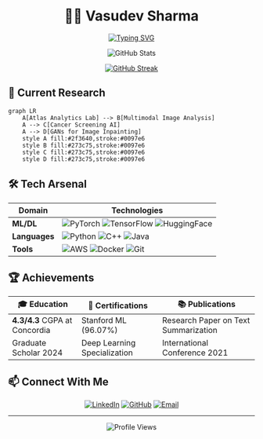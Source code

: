 <!--
### Hi there 👋


- 🔭 I'm currently working on Machine Learning and Data Analytics.
- 🌱 I'm currently learning:
  - NLP
  - GANs
  - Apache PySpark
  - MongoDB
  - Computer Vision(Pytorch,OpenCV,TensorFlow)

🚀: My Stats : 

[![GitHub Streak](https://streak-stats.demolab.com?user=Vasudev-Sharma-13&theme=dark)](https://git.io/streak-stats)



**Vasudev-Sharma-13/Vasudev-Sharma-13** is a ✨ _special_ ✨ repository because its `README.md` (this file) appears on your GitHub profile.

Here are some ideas to get you started:
<table class="center" style="width:100%;">
  <tr>
    <td align="center">
  <img align="center" src="https://github-readme-stats.vercel.app/api/top-langs/?username=Vasudev-Sharma-13&langs_count=10&layout=compact&theme=onedark&hide_border=true" />
</td>
  </tr>
</table>
[![GitHub Streak](http://github-readme-streak-stats.herokuapp.com?user=vasudev-sharma-13&theme=dark&background=000000)](https://git.io/streak-stats)
- 
- 
- 👯 I’m looking to collaborate on ...
- 🤔 I’m looking for help with ...
- 💬 Ask me about ...
- 📫 How to reach me: ...
- 😄 Pronouns: ...
- ⚡ Fun fact: ...
- 🚀
- ### 
-->



<div align="center">
  
  # 👨‍💻 Vasudev Sharma
  
  [![Typing SVG](https://readme-typing-svg.demolab.com?font=Fira+Code&weight=600&size=22&pause=1000&color=6A44F7&center=true&vCenter=true&random=false&width=445&lines=ML+Researcher;Software+Engineer;Computer+Vision+Enthusiast)](https://git.io/typing-svg)

  <img src="https://github-readme-stats.vercel.app/api?username=Vasudev-Sharma-13&show_icons=true&theme=tokyonight&hide_border=true&include_all_commits=true&count_private=true" alt="GitHub Stats"/>
  
  [![GitHub Streak](https://github-readme-streak-stats.herokuapp.com?user=Vasudev-Sharma-13&theme=tokyonight&hide_border=true)](https://git.io/streak-stats)
  
</div>

## 🔭 Current Research
```mermaid
graph LR
    A[Atlas Analytics Lab] --> B[Multimodal Image Analysis]
    A --> C[Cancer Screening AI]
    A --> D[GANs for Image Inpainting]
    style A fill:#2f3640,stroke:#0097e6
    style B fill:#273c75,stroke:#0097e6
    style C fill:#273c75,stroke:#0097e6
    style D fill:#273c75,stroke:#0097e6
```

## 🛠️ Tech Arsenal
<div align="center">
  
| Domain | Technologies |
|--------|-------------|
| **ML/DL** | ![PyTorch](https://img.shields.io/badge/PyTorch-EE4C2C?style=flat&logo=pytorch&logoColor=white) ![TensorFlow](https://img.shields.io/badge/TensorFlow-FF6F00?style=flat&logo=tensorflow&logoColor=white) ![HuggingFace](https://img.shields.io/badge/🤗_Hugging_Face-FFD700?style=flat) |
| **Languages** | ![Python](https://img.shields.io/badge/Python-3776AB?style=flat&logo=python&logoColor=white) ![C++](https://img.shields.io/badge/C++-00599C?style=flat&logo=c%2B%2B&logoColor=white) ![Java](https://img.shields.io/badge/Java-ED8B00?style=flat&logo=openjdk&logoColor=white) |
| **Tools** | ![AWS](https://img.shields.io/badge/AWS-232F3E?style=flat&logo=amazon-aws&logoColor=white) ![Docker](https://img.shields.io/badge/Docker-2496ED?style=flat&logo=docker&logoColor=white) ![Git](https://img.shields.io/badge/Git-F05032?style=flat&logo=git&logoColor=white) |

</div>

## 🏆 Achievements
<div align="center">
  
| 🎓 Education | 🏅 Certifications | 📚 Publications |
|-------------|------------------|----------------|
| **4.3/4.3** CGPA at Concordia | Stanford ML (96.07%) | Research Paper on Text Summarization |
| Graduate Scholar 2024 | Deep Learning Specialization | International Conference 2021 |

</div>

## 📫 Connect With Me
<div align="center">
  
[![LinkedIn](https://img.shields.io/badge/LinkedIn-0077B5?style=for-the-badge&logo=linkedin&logoColor=white)](https://www.linkedin.com/in/vasudev-sharma-341171256/)
[![GitHub](https://img.shields.io/badge/GitHub-100000?style=for-the-badge&logo=github&logoColor=white)](https://github.com/Vasudev-Sharma-13)
[![Email](https://img.shields.io/badge/Email-D14836?style=for-the-badge&logo=gmail&logoColor=white)](mailto:vsharma13.1998@gmail.com)

</div>

---
<div align="center">
  <img src="https://komarev.com/ghpvc/?username=Vasudev-Sharma-13&style=flat-square&color=blue" alt="Profile Views"/>
</div>
